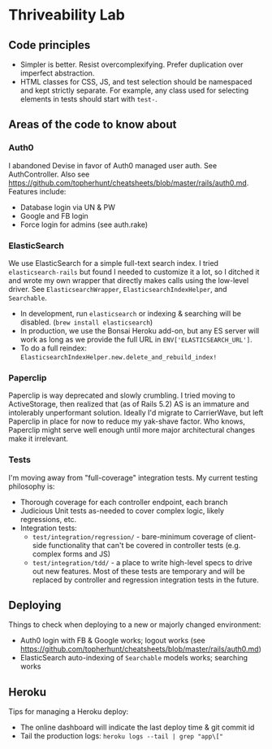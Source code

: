# Thriveability Lab


## Code principles

- Simpler is better. Resist overcomplexifying. Prefer duplication over imperfect abstraction.
- HTML classes for CSS, JS, and test selection should be namespaced and kept strictly separate. For example, any class used for selecting elements in tests should start with `test-`.


## Areas of the code to know about


### Auth0

I abandoned Devise in favor of Auth0 managed user auth. See AuthController. Also see https://github.com/topherhunt/cheatsheets/blob/master/rails/auth0.md. Features include:

- Database login via UN & PW
- Google and FB login
- Force login for admins (see auth.rake)


### ElasticSearch

We use ElasticSearch for a simple full-text search index. I tried `elasticsearch-rails` but found I needed to customize it a lot, so I ditched it and wrote my own wrapper that directly makes calls using the low-level driver. See `ElasticsearchWrapper`, `ElasticsearchIndexHelper`, and `Searchable`.

- In development, run `elasticsearch` or indexing & searching will be disabled. (`brew install elasticsearch`)
- In production, we use the Bonsai Heroku add-on, but any ES server will work as long as we provide the full URL in `ENV['ELASTICSEARCH_URL']`.
- To do a full reindex: `ElasticsearchIndexHelper.new.delete_and_rebuild_index!`


### Paperclip

Paperclip is way deprecated and slowly crumbling. I tried moving to ActiveStorage, then realized that (as of Rails 5.2) AS is an immature and intolerably unperformant solution. Ideally I'd migrate to CarrierWave, but left Paperclip in place for now to reduce my yak-shave factor. Who knows, Paperclip might serve well enough until more major architectural changes make it irrelevant.


### Tests

I'm moving away from "full-coverage" integration tests. My current testing philosophy is:

- Thorough coverage for each controller endpoint, each branch
- Judicious Unit tests as-needed to cover complex logic, likely regressions, etc.
- Integration tests:
  - `test/integration/regression/` - bare-minimum coverage of client-side functionality that can't be covered in controller tests (e.g. complex forms and JS)
  - `test/integration/tdd/` - a place to write high-level specs to drive out new features. Most of these tests are temporary and will be replaced by controller and regression integration tests in the future.


## Deploying

Things to check when deploying to a new or majorly changed environment:

- Auth0 login with FB & Google works; logout works
  (see https://github.com/topherhunt/cheatsheets/blob/master/rails/auth0.md)
- ElasticSearch auto-indexing of `Searchable` models works; searching works


## Heroku

Tips for managing a Heroku deploy:

- The online dashboard will indicate the last deploy time & git commit id
- Tail the production logs: `heroku logs --tail | grep "app\["`

